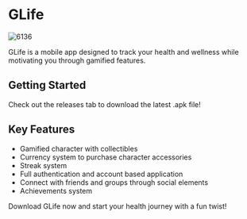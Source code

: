 # GLife

![6136](https://github.com/user-attachments/assets/7095aec6-09fe-46ae-8063-2ed50e0cf148)

GLife is a mobile app designed to track your health and wellness while motivating you through gamified features. 

## Getting Started
Check out the releases tab to download the latest .apk file!

## Key Features
- Gamified character with collectibles
- Currency system to purchase character accessories
- Streak system
- Full authentication and account based application
- Connect with friends and groups through social elements
- Achievements system

Download GLife now and start your health journey with a fun twist!
